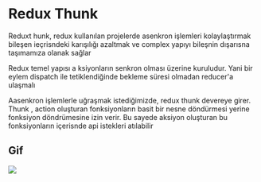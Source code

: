 # Redux Thunk

Reduxt hunk, redux kullanılan projelerde asenkron işlemleri kolaylaştırmak bileşen ieçrisndeki karışılığı azaltmak ve complex yapıyı bileşnin dışarısna taşımamıza olanak sağlar

Redux temel yapısı a ksiyonların senkron olması üzerine kuruludur. Yani bir eylem dispatch ile tetiklendiğinde bekleme süresi olmadan reducer'a ulaşmalı

Aasenkron işlemlerle uğraşmak istediğimizde, redux thunk devereye girer. Thunk , action oluşturan fonksiyonların basit bir nesne döndürmesi yerine fonksiyon döndrümesine izin verir. Bu sayede aksiyon oluşturan bu fonksiyonların içerisnde api istekleri atılabilir

## Gif

<img src="/public/ymk_spt_cln_g.gif"/>
